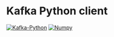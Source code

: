 # Kafka Python client

[![Kafka-Python](https://img.shields.io/pypi/pyversions/kafka-python.svg)](https://pypi.python.org/pypi/kafka-python)
[![Numpy](https://img.shields.io/badge/numpy-%23013243.svg?style=for-the-badge&logo=numpy&logoColor=white)](https://pypi.org/project/numpy/)
